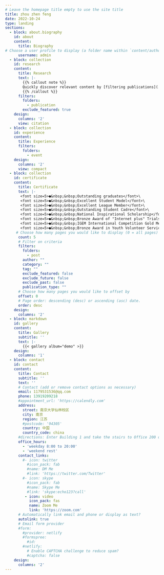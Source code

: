 ```yaml
---
# Leave the homepage title empty to use the site title
title: zhou zhen feng
date: 2022-10-24
type: landing
sections:
  - block: about.biography
    id: about
    content:
      title: Biography
# Choose a user profile to display (a folder name within `content/authors/`)
      username: admin         
  - block: collection
    id: research
    content:
      title: Research
      text: |-
        {{% callout note %}}
        Quickly discover relevant content by [filtering publications](./publication/).
        {{% /callout %}}
      filters:
        folders:
          - publication
        exclude_featured: true
    design:
      columns: '2'
      view: citation
  - block: collection
    id: experience
    content:
      title: Experience
      filters:
        folders:
          - event
    design:
      columns: '2'
      view: compact
  - block: collection
    id: certificate
    content:
      title: Certificate
      text: |-
       <font size=5>●&nbsp;&nbsp;Outstanding graduates</font>\
       <font size=5>●&nbsp;&nbsp;Excellent Student Model</font>\
       <font size=5>●&nbsp;&nbsp;Excellent League Member</font>\
       <font size=5>●&nbsp;&nbsp;Outstanding Student Cadre</font>\
       <font size=5>●&nbsp;&nbsp;National Inspirational Scholarship</font>\
       <font size=5>●&nbsp;&nbsp;Bronze Award of "Internet plus" Trials</font>\
       <font size=5>●&nbsp;&nbsp;IGEM International Competition Gold Medal</font>\
       <font size=5>●&nbsp;&nbsp;Bronze Award in Youth Volunteer Service Project Competition</font>\
     # Choose how many pages you would like to display (0 = all pages)
      count: 5
      # Filter on criteria
      filters:
        folders:
          - post
        author: ""
        category: ""
        tag: ""
        exclude_featured: false
        exclude_future: false
        exclude_past: false
        publication_type: ""
      # Choose how many pages you would like to offset by
      offset: 0
      # Page order: descending (desc) or ascending (asc) date.
      order: desc
    design:
      columns: '2'
  - block: markdown
    id: gallery
    content:
      title: Gallery
      subtitle: ''
      text: |-
        {{< gallery album="demo" >}}
    design:
      columns: '1'
  - block: contact
    id: contact
    content:
      title: Contact
      subtitle: ''
      text: ''
      # Contact (add or remove contact options as necessary)
      email: 1179531536@qq.com
      phone: 13919209218
      #appointment_url: 'https://calendly.com'
      address:
        street: 南京大学仙林校区
        city: 南京
        region: 江苏
        #postcode: '94305'
        country: 中国
        country_code: china
      #directions: Enter Building 1 and take the stairs to Office 200 on Floor 2
      office_hours:
        - 'weekday 8:00 to 20:00'
        - 'weekend rest'
      contact_links:
        #- icon: twitter
          #icon_pack: fab
          #name: DM Me
          #link: 'https://twitter.com/Twitter'
        #- icon: skype
          #icon_pack: fab
          #name: Skype Me
          #link: 'skype:echo123?call'
         - icon: video
           icon_pack: fas
           name: Zoom Me
           link: 'https://zoom.com'
      # Automatically link email and phone or display as text?
      autolink: true
      # Email form provider
      #form:
        #provider: netlify
        #formspree:
          #id:
        #netlify:
          # Enable CAPTCHA challenge to reduce spam?
          #captcha: false
    design:
      columns: '2'
---
```

